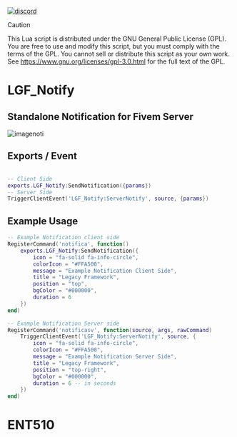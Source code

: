 [![discord](https://img.shields.io/badge/Join-Legacy%20Scripts-orange?logo=discord&logoColor=white)](https://discord.gg/legacyscripts)

> [!CAUTION]
> This Lua script is distributed under the GNU General Public License (GPL).
> You are free to use and modify this script, but you must comply with the terms of the GPL.
> You cannot sell or distribute this script as your own work.
> See https://www.gnu.org/licenses/gpl-3.0.html for the full text of the GPL.




# LGF_Notify

## Standalone Notification for Fivem Server


![imagenoti](https://github.com/ENT510/LGF_Notify/assets/145626625/b776b944-1b7b-4c1b-ba25-1d85aaca2000)


## Exports / Event


```lua

-- Client Side
exports.LGF_Notify:SendNotification({params})
-- Server Side
TriggerClientEvent('LGF_Notify:ServerNotify', source, {params})

```


## Example Usage


```lua
-- Example Notification client side
RegisterCommand('notifica', function()
    exports.LGF_Notify:SendNotification({
        icon = "fa-solid fa-info-circle",
        colorIcon = "#FFA500",
        message = "Example Notification Client Side",
        title = "Legacy Framework",
        position = "top",
        bgColor = "#000000",
        duration = 6
    })
end)

-- Example Notification Server side
RegisterCommand('notificasv', function(source, args, rawCommand)
    TriggerClientEvent('LGF_Notify:ServerNotify', source, {
        icon = "fa-solid fa-info-circle",
        colorIcon = "#FFA500",
        message = "Example Notification Server Side",
        title = "Legacy Framework",
        position = "top-right",
        bgColor = "#000000",
        duration = 6 -- in seconds
    })
end)
```


# ENT510
